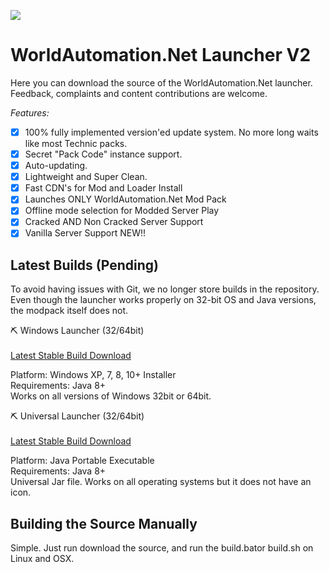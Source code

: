 ![](https://www.worldautomation.net/images/home_logo.png)
# WorldAutomation.Net Launcher V2 #

Here you can download the source of the WorldAutomation.Net launcher.
Feedback, complaints and content contributions are welcome.

*Features:*
- [x] 100% fully implemented version'ed update system. No more long waits like most Technic packs.
- [x] Secret "Pack Code" instance support.
- [x] Auto-updating.
- [x] Lightweight and Super Clean.
- [x] Fast CDN's for Mod and Loader Install
- [x] Launches ONLY WorldAutomation.Net Mod Pack
- [x] Offline mode selection for Modded Server Play
- [x] Cracked AND Non Cracked Server Support
- [x] Vanilla Server Support NEW!!

## Latest Builds (Pending) ##
To avoid having issues with Git, we no longer store builds in the repository.
Even though the launcher works properly on 32-bit OS and Java versions, the modpack itself does not.

⛏ Windows Launcher (32/64bit)<br /><br /> [Latest Stable Build Download](https://github.com/worldautomation/WA-Launcher-Pack/raw/master/build%20tools/WorldAutomation.exe)

Platform: Windows XP, 7, 8, 10+ Installer<br />
Requirements: Java 8+<br />
Works on all versions of Windows 32bit or 64bit.

⛏ Universal Launcher (32/64bit)<br /><br />  [Latest Stable Build Download](https://github.com/worldautomation/WA-Launcher-Pack/raw/master/build%20tools/WorldAutomation.jar)

Platform: Java Portable Executable<br />
Requirements: Java 8+<br />
Universal Jar file. Works on all operating systems but it does not have an icon.

## Building the Source Manually ##

Simple. Just run download the source, and run the build.bator build.sh on Linux and OSX.